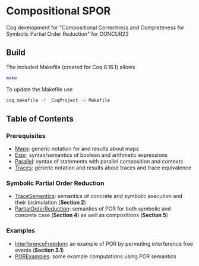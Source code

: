 # Compositional SPOR
Coq development for "Compositional Correctness and Completeness for Symbolic Partial Order Reduction" for CONCUR23

## Build
The included Makefile (created for Coq 8.16.1) allows
```sh
make
```

To update the Makefile use
```sh
coq_makefile -f _CoqProject -o Makefile
```

## Table of Contents
### Prerequisites
- [Maps](./Maps.v): generic notation for and results about maps
- [Expr](./Expr.v): syntax/semantics of boolean and arithmetic expressions
- [Parallel](./Parallel.v): syntax of statements with parallel composition and contexts
- [Traces](./Traces.v): generic notation and results about traces and trace equivalence

### Symbolic Partial Order Reduction
- [TraceSemantics](./TraceSemantics.v): semantics of concrete and symbolic execution and their bisimulation (**Section 2**)
- [PartialOrderReduction](./PartialOrderReduction.v): semantics of POR for both symbolic and concrete case (**Section 4**) as well as compositions (**Section 5**)

### Examples
- [InterferenceFreedom](./InterferenceFreedom.v): an example of POR by permuting interference free events (**Section 3.1**)
- [PORExamples](./PORExamples): some example computations using POR semantics
